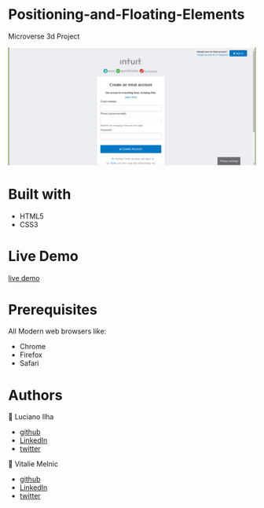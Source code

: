 # Positioning-and-Floating-Elements
Microverse 3d Project


![Image description](https://raw.githubusercontent.com/vmwhoami/HTML-Forms/working-branch/resources/screenshot.png)



# Built with #
 - HTML5 
  - CSS3 


# Live Demo #
[live demo](https://stoic-brown-66eb99.netlify.app/)


 # Prerequisites #
 All Modern web browsers like:
- Chrome 
- Firefox
 - Safari



 # Authors # 


👤 Luciano Ilha
 - [github](https://github.com/luciano-ilha)
 - [LinkedIn](https://www.linkedin.com/in/luciano-ilha-carbonell-188115a0/
)
 - [twitter](https://twitter.com/CarbonellIlha
)   


👤 Vitalie Melnic
- [github](https://github.com/vmwhoami)
- [LinkedIn](https://www.linkedin.com/in/vitalie-melnic-5802198a/)
- [twitter](https://twitter.com/vmwhoami)